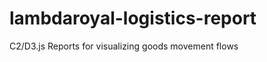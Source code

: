 lambdaroyal-logistics-report
============================

C2/D3.js Reports for visualizing goods movement flows
